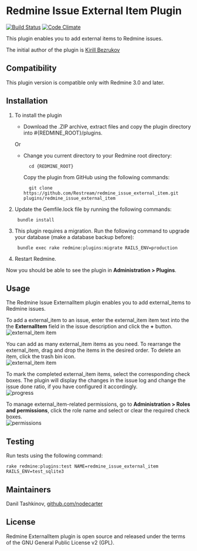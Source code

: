 # Redmine Issue External Item Plugin

[![Build Status](https://travis-ci.org/clairton/redmine_issue_external_item.svg?branch=master)](https://travis-ci.org/Restream/redmine_issue_external_item)
[![Code Climate](https://codeclimate.com/github/clairton/redmine_issue_external_item/badges/gpa.svg)](https://codeclimate.com/github/Restream/redmine_issue_external_item)

This plugin enables you to add external items to Redmine issues. 

The initial author of the plugin is [Kirill Bezrukov](http://www.redminecrm.com/projects/external_item/pages/1)

## Compatibility

This plugin version is compatible only with Redmine 3.0 and later.

## Installation

1. To install the plugin
    * Download the .ZIP archive, extract files and copy the plugin directory into #{REDMINE_ROOT}/plugins.
    
    Or

    * Change you current directory to your Redmine root directory:  

            cd {REDMINE_ROOT}
            
      Copy the plugin from GitHub using the following commands:
      
            git clone https://github.com/Restream/redmine_issue_external_item.git plugins/redmine_issue_external_item
            
2. Update the Gemfile.lock file by running the following commands:  

        bundle install
            
3. This plugin requires a migration. Run the following command to upgrade your database (make a database backup before):  

        bundle exec rake redmine:plugins:migrate RAILS_ENV=production 
        
4. Restart Redmine.

Now you should be able to see the plugin in **Administration > Plugins**.

## Usage

The Redmine Issue ExternalItem plugin enables you to add external_items to Redmine issues.

To add a external_item to an issue, enter the external_item item text into the the **ExternalItem** field in the issue description and click the **+** button.  
![external_item item](doc/issue_external_item_2.png)

You can add as many external_item items as you need. To rearrange the external_item, drag and drop the items in the desired order. To delete an item, click the trash bin icon.  
![external_item item](doc/issue_external_item_3.png)

To mark the completed external_item items, select the corresponding check boxes. The plugin will display the changes in the issue log and change the issue done ratio, if you have configured it accordingly.  
![progress](doc/issue_external_item_4.png)

To manage external_item-related permissions, go to **Administration > Roles and permissions**, click the role name and select or clear the required check boxes.  
![permissions](doc/issue_external_item_5.png)

## Testing

Run tests using the following command:

    rake redmine:plugins:test NAME=redmine_issue_external_item RAILS_ENV=test_sqlite3
    
## Maintainers

Danil Tashkinov, [github.com/nodecarter](https://github.com/nodecarter)
 
## License

Redmine ExternalItem plugin is open source and released under the terms of the GNU General Public License v2 (GPL).
